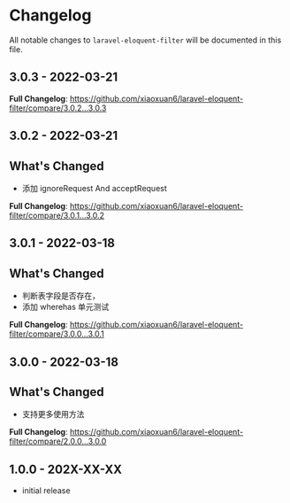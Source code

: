 # Changelog

All notable changes to `laravel-eloquent-filter` will be documented in this file.

## 3.0.3 - 2022-03-21

**Full Changelog**: https://github.com/xiaoxuan6/laravel-eloquent-filter/compare/3.0.2...3.0.3

## 3.0.2 - 2022-03-21

## What's Changed

- 添加 ignoreRequest And acceptRequest

**Full Changelog**: https://github.com/xiaoxuan6/laravel-eloquent-filter/compare/3.0.1...3.0.2

## 3.0.1 - 2022-03-18

## What's Changed

- 判断表字段是否存在，
- 添加 wherehas 单元测试

**Full Changelog**: https://github.com/xiaoxuan6/laravel-eloquent-filter/compare/3.0.0...3.0.1

## 3.0.0 - 2022-03-18

## What's Changed

- 支持更多使用方法

**Full Changelog**: https://github.com/xiaoxuan6/laravel-eloquent-filter/compare/2.0.0...3.0.0

## 1.0.0 - 202X-XX-XX

- initial release
